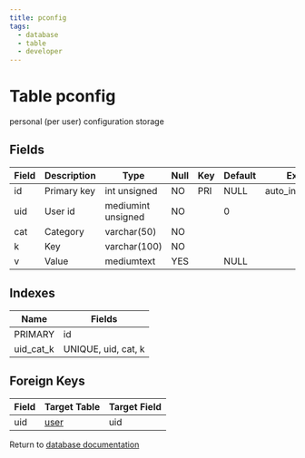 ```yaml
---
title: pconfig
tags:
  - database
  - table
  - developer
---
```

# Table pconfig

personal (per user) configuration storage

## Fields

| Field | Description | Type               | Null | Key | Default | Extra          |
| ----- | ----------- | ------------------ | ---- | --- | ------- | -------------- |
| id    | Primary key | int unsigned       | NO   | PRI | NULL    | auto_increment |
| uid   | User id     | mediumint unsigned | NO   |     | 0       |                |
| cat   | Category    | varchar(50)        | NO   |     |         |                |
| k     | Key         | varchar(100)       | NO   |     |         |                |
| v     | Value       | mediumtext         | YES  |     | NULL    |                |

## Indexes

| Name      | Fields              |
| --------- | ------------------- |
| PRIMARY   | id                  |
| uid_cat_k | UNIQUE, uid, cat, k |

## Foreign Keys

| Field | Target Table                   | Target Field |
| ----- | ------------------------------ | ------------ |
| uid   | [user](/spec/database/db_user) | uid          |

Return to [database documentation](/spec/database/)
